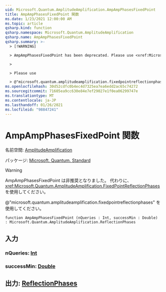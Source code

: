 ```yaml
---
uid: Microsoft.Quantum.AmplitudeAmplification.AmpAmpPhasesFixedPoint
title: AmpAmpPhasesFixedPoint 関数
ms.date: 1/23/2021 12:00:00 AM
ms.topic: article
qsharp.kind: function
qsharp.namespace: Microsoft.Quantum.AmplitudeAmplification
qsharp.name: AmpAmpPhasesFixedPoint
qsharp.summary: >-
  > [!WARNING]

  > AmpAmpPhasesFixedPoint has been deprecated. Please use <xref:Microsoft.Quantum.AmplitudeAmplification.FixedPointReflectionPhases> instead.

  >

  > Please use

  > @"microsoft.quantum.amplitudeamplification.fixedpointreflectionphases".
ms.openlocfilehash: 30d52cdfc0b4ec4d7325ea7ea6edd2ac65c74272
ms.sourcegitcommit: 71605ea9cc630e84e7ef29027e1f0ea06299747e
ms.translationtype: MT
ms.contentlocale: ja-JP
ms.lasthandoff: 01/26/2021
ms.locfileid: "98847241"
---
```

# <a name="ampampphasesfixedpoint-function"></a>AmpAmpPhasesFixedPoint 関数

名前空間: [AmplitudeAmplification](xref:Microsoft.Quantum.AmplitudeAmplification)

パッケージ: [Microsoft. Quantum. Standard](https://nuget.org/packages/Microsoft.Quantum.Standard)


> [!WARNING]
> AmpAmpPhasesFixedPoint は非推奨となりました。 代わりに、<xref:Microsoft.Quantum.AmplitudeAmplification.FixedPointReflectionPhases> を使用してください。
>
> @"microsoft.quantum.amplitudeamplification.fixedpointreflectionphases" を使用してください。



```qsharp
function AmpAmpPhasesFixedPoint (nQueries : Int, successMin : Double) : Microsoft.Quantum.AmplitudeAmplification.ReflectionPhases
```


## <a name="input"></a>入力

### <a name="nqueries--int"></a>nQueries: [Int](xref:microsoft.quantum.lang-ref.int)




### <a name="successmin--double"></a>successMin: [Double](xref:microsoft.quantum.lang-ref.double)





## <a name="output--reflectionphases"></a>出力: [ReflectionPhases](xref:Microsoft.Quantum.AmplitudeAmplification.ReflectionPhases)

